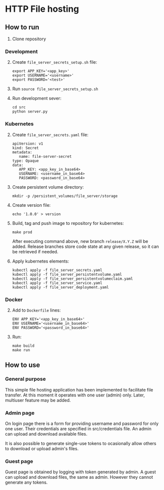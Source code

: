 # HTTP File hosting

## How to run

1. Clone repository

### Development

2. Create `file_server_secrets_setup.sh` file:

   ```
   export APP_KEY='<app_key>'
   export USERNAME='<username>'
   export PASSWORD='<test>'
   ```
3. Run `source file_server_secrets_setup.sh`
4. Run development sever:

   ```
   cd src
   python server.py
   ```

### Kubernetes

2. Create `file_server_secrets.yaml` file:

   ```
   apiVersion: v1
   kind: Secret
   metadata:
      name: file-server-secret
   type: Opaque
   data:
      APP_KEY: <app_key_in_base64>
      USERNAME: <username_in_base64>
      PASSWORD: <password_in_base64>
   ```
3. Create persistent volume directory:

   `mkdir -p /persistent_volumes/file_server/storage`
4. Create version file:

   `echo '1.0.0' > version`
5. Build, tag and push image to repository for kubernetes:

   `make prod`

   After executing command above, new branch `release/X.Y.Z` will be added.
   Release branches store code state at any given release, so it can be retrieved
   if needed.
6. Apply kubernetes elements:

   ```
   kubectl apply -f file_server_secrets.yaml
   kubectl apply -f file_server_persistentvolume.yaml
   kubectl apply -f file_server_persistentvolumeclaim.yaml
   kubectl apply -f file_server_service.yaml
   kubectl apply -f file_server_deployment.yaml
   ```

### Docker

2. Add to `Dockerfile` lines:

   ```
   ENV APP_KEY='<app_key_in_base64>'
   ENV USERNAME='<username_in_base64>'
   ENV PASSWORD='<password_in_base64>'
   ```
3. Run:

   ```
   make build
   make run
   ```

## How to use

### General purpose

This simple file hosting application has been implemented to facilitate file transfer. At this moment it operates with one user (admin) only. Later, multiuser feature may be added.

### Admin page

On login page there is a form for providing username and password for only one user. Their credentials are specified in src/credentials file. An admin can upload and download available files.

It is also possible to generate single-use tokens to ocasionally allow others to download or upload admin's files.

### Guest page

Guest page is obtained by logging with token generated by admin. A guest can upload and download files, the same as admin. However they cannot generate any tokens.
